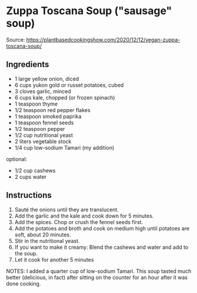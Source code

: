 # Zuppa Toscana Soup ("sausage" soup)

Source: https://plantbasedcookingshow.com/2020/12/12/vegan-zuppa-toscana-soup/

## Ingredients
* 1 large yellow onion, diced
* 6 cups yukon gold or russet potatoes, cubed
* 3 cloves garlic, minced
* 6 cups kale, chopped (or frozen spinach)
* 1 teaspoon thyme
* 1/2 teaspoon red pepper flakes
* 1 teaspoon smoked paprika
* 1 teaspoon fennel seeds
* 1/2 teaspoon pepper
* 1/2 cup nutritional yeast
* 2 liters vegetable stock
* 1/4 cup low-sodium Tamari (my addition)

optional:
* 1/2 cup cashews
* 2 cups water

## Instructions
1. Sauté the onions until they are translucent.
2. Add the garlic and the kale and cook down for 5 minutes.
3. Add the spices. Chop or crush the fennel seeds first.
4. Add the potatoes and broth and cook on medium high until potatoes are soft, about 20 minutes.
5. Stir in the nutritional yeast.
6. If you want to make it creamy: Blend the cashews and water and add to the soup.
7. Let it cook for another 5 minutes

NOTES: I added a quarter cup of low-sodium Tamari. This soup tasted much better (delicious, in fact) after sitting on the counter for an hour after it was done cooking.
